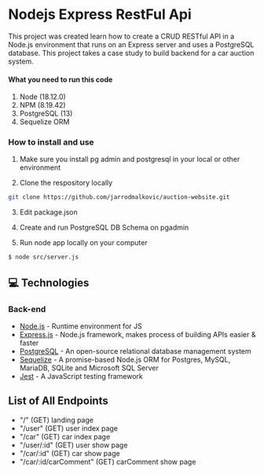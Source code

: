 
# Nodejs Express RestFul Api

This project was created learn how to create a CRUD RESTful API in a Node.js environment that runs on an Express server and uses a PostgreSQL database. This project takes a case study to build backend for a car auction system. 

#### What you need to run this code
1. Node (18.12.0)
2. NPM (8.19.42)
3. PostgreSQL (13)
4. Sequelize ORM

### How to install and use
1. Make sure you install pg admin and postgresql in your local or other environment

2. Clone the respository locally

```bash
git clone https://github.com/jarrodmalkovic/auction-website.git
```

3. Edit package.json

4. Create and run PostgreSQL DB Schema on pgadmin

5. Run node app locally on your computer
```sh
$ node src/server.js
```

## 💻 Technologies

### Back-end
- [Node.js](https://nodejs.org/en/) - Runtime environment for JS
- [Express.js](https://expressjs.com/) - Node.js framework, makes process of building APIs easier & faster
- [PostgreSQL](https://www.postgresql.org) -  An open-source relational database management system
- [Sequelize](https://sequelize.org/) - A promise-based Node.js ORM for Postgres, MySQL, MariaDB, SQLite and Microsoft SQL Server
- [Jest](https://jestjs.io/) - A JavaScript testing framework

## List of All Endpoints
- "/" (GET) landing page
- "/user" (GET) user index page
- "/car" (GET) car index page
- "/user/:id" (GET) user show page
- "/car/:id" (GET) car show page
- "/car/:id/carComment" (GET) carComment show page
